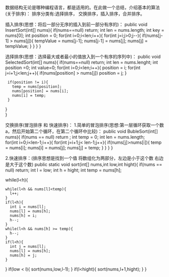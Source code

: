 数据结构无论是哪种编程语言，都是适用的。在此做一个总结，介绍基本的算法(关于排序)：
排序分类有:选择排序， 交换排序，插入排序，合并排序。

插入排序(思想：将后一部分无序的插入到前一部分有序的)：
 public void InsertSort(int[] nums){
   if(nums==null) return;
    int len = nums.length;
    int key = nums[0];
    int position = 0;
    for(int i=0;i<len;i++){
      for(int j=i;j>0;j--){
        if(nums[j-1] > nums[j]){
          tempValue = nums[j-1];
          nums[j-1] = nums[j];
          nums[j] = tempValue;
        }
      }
    }
}

选择排序(思想：选择最大或者最小的值放入到一个有序的序列中)：
 public void SelectedSort(int[] nums){
   if(nums==null) return;
   int len = nums.lenght;
   int position =0;
   int value=0;
   for(int i=0;i<len;i++){
     position = i;
     for(int j=i+1;j<len;j++){
       if(nums[position] > nums[j])
        position = j;
     }

     if(position != i){
       temp = nums[position];
       nums[position] = nums[i];
       nums[i] = temp;
     }
   }  
  }

交换排序(冒泡排序 和 快速排序)：
 1.简单的冒泡排序(思想:第一层循环获取一个数a，然后开始第二个循环，在第二个循环中比较)：
   public void BubleSort(int[] nums){
   if(nums == null) return ;
  int temp = 0;
  int len = nums.length;  
  for(int i=0;i<len-1;i++){
     for(int j=i+1;j< len-1;j++){
       if(nums[j]>nums[i]){
       temp = nums[i];
       nums[i] = nums[j];
       nums[j] = temp;
     }
    }
  }
}

2.快速排序：(排序思想是找到一个值 将数组化为两部分，左边是小于这个数 右边是大于这个数)
public static void sort(int[] nums,int low,int hight){
  if(nums == null) return;
  int l = low;
  int h = hight;
  int temp = nums[h];

  while(l<h){

    while(l<h && nums[l]<temp){
      l++;
    }
    if(l<h){
      int i = nums[l];
      nums[l] = nums[h];
      nums[h] = i;
      h--;
    }
    while(l<h && nums[h] >= temp){
      h--;
    }
    if(l<h){
      int j = nums[l];
      nums[l] = nums[h];
      nums[h] = j;
    }
  }
 if(low < l){
   sort(nums,low,l-1);
 }
 if(l<hight){
   sort(nums,l+1,hight);
 }
}
